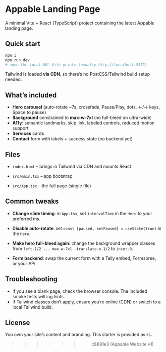 # Appable Landing Page

A minimal Vite + React (TypeScript) project containing the latest Appable landing page.

## Quick start

```bash
npm i
npm run dev
# open the local URL Vite prints (usually http://localhost:5173)
```

Tailwind is loaded **via CDN**, so there’s no PostCSS/Tailwind build setup needed.

## What’s included

- **Hero carousel** (auto-rotate ~7s, crossfade, Pause/Play, dots, ←/→ keys, Space to pause)
- **Background** constrained to **max-w-7xl** (no full-bleed on ultra-wide)
- **A11y**: semantic landmarks, skip link, labeled controls, reduced motion support
- **Services** cards
- **Contact** form with labels + success state (no backend yet)

## Files

- `index.html` – brings in Tailwind via CDN and mounts React

- `src/main.tsx` – app bootstrap

- `src/App.tsx` – the full page (single file)

## Common tweaks

- **Change slide timing**: in `App.tsx`, set `intervalTime` in the `Hero` to your preferred ms.

- **Disable auto-rotate**: set `const [paused, setPaused] = useState(true)` in the `Hero`.

- **Make hero full-bleed again**: change the background wrapper classes from `left-1/2 ... max-w-7xl -translate-x-1/2` to `inset-0`.

- **Form backend**: swap the current form with a Tally embed, Formspree, or your API.


## Troubleshooting

- If you see a blank page, check the browser console. The included smoke tests will log hints.
- If Tailwind classes don’t apply, ensure you’re online (CDN) or switch to a local Tailwind build.

## License

You own your site’s content and branding. This starter is provided as-is.
>>>>>>> c8891e3 (Appable Website v1)
